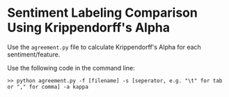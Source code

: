 Sentiment Labeling Comparison Using Krippendorff's Alpha
========================================================

Use the `agreement.py` file to calculate Krippendorff's Alpha for each sentiment/feature.

Use the following code in the command line:

```>> python agreement.py -f [filename] -s [seperator, e.g. "\t" for tab or "," for comma] -a kappa```


